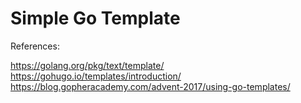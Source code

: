 # Simple Go Template
References:

https://golang.org/pkg/text/template/<br>
https://gohugo.io/templates/introduction/<br>
https://blog.gopheracademy.com/advent-2017/using-go-templates/
